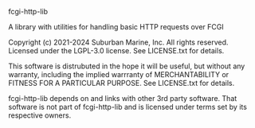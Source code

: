fcgi-http-lib

A library with utilities for handling basic HTTP requests over FCGI 

Copyright (c) 2021-2024 Suburban Marine, Inc. All rights reserved. Licensed under the LGPL-3.0 license. See LICENSE.txt for details.

This software is distrubuted in the hope it will be useful, but without any warranty, including the implied warrranty of MERCHANTABILITY or FITNESS FOR A PARTICULAR PURPOSE. See LICENSE.txt for details.

fcgi-http-lib depends on and links with other 3rd party software. That software is not part of fcgi-http-lib and is licensed under terms set by its respective owners.
